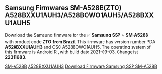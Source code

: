 <h2>Samsung Firmwares SM-A528B(ZTO) A528BXXU1AUH3/A528BOWO1AUH5/A528BXXU1AUH5</h2>
Download the Samsung firmware for the ✅ <strong>Samsung SSP </strong> ⭐ <strong>SM-A528B</strong> with product code <strong>ZTO</strong> <strong> from Brazil</strong>. This firmware has version number PDA <strong>A528BXXU1AUH3</strong> and CSC A528BOWO1AUH5. The operating system of this firmware is Android R , with build date 2021-09-03. Changelist <strong>22311683</strong>.


[SM-A528B](https://samfirm.shop/samsung/model/SM-A528B)
[A528BXXU1AUH3](https://samfirm.shop/samsung/pda/A528BXXU1AUH3)
[Download Firmware Samsung SSP SM-A528B](https://samfirm.shop/samsung/firmware/453621)

